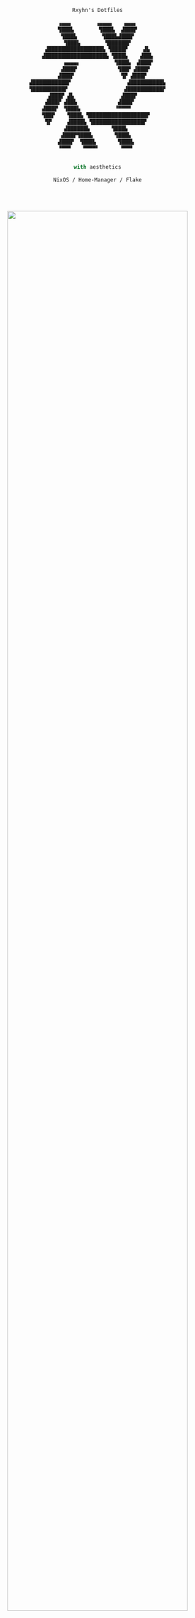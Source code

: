 <!-- Rxyhn's dotfiles -->
<!-- https://github.com/rxyhn/dotfiles -->


<div align="justify">

<div align="center">

```ocaml
Rxyhn's Dotfiles
```

```nix
       ‬▗▄▄▄        ‬▗▄▄▄▄    ‬▄▄▄▖‬       ‬
       ‬▜███▙        ‬▜███▙  ‬▟███▛       ‬
       ‬▜███▙        ‬▜███▙▟███▛       ‬
       ‬▜███▙        ‬▜██████▛       ‬
       ‬▟█████████████████▙ ‬▜████▛     ‬▟▙       ‬
       ‬▟███████████████████▙ ‬▜███▙    ‬▟██▙       ‬
              ‬▄▄▄▄▖           ‬▜███▙  ‬▟███▛       ‬
            ‬▟███▛             ‬▜██▛ ‬▟███▛       ‬
          ‬▟███▛               ‬▜▛ ‬▟███▛       ‬
       ‬▟███████████▛                  ‬▟██████████▙       ‬
       ‬▜██████████▛                  ‬▟███████████▛       ‬
    ‬▟███▛ ‬▟▙               ‬▟███▛       ‬
  ‬▟███▛ ‬▟██▙             ‬▟███▛       ‬
‬▟███▛  ‬▜███▙           ‬▝▀▀▀▀       ‬
      ‬▜██▛    ‬▜███▙ ‬▜██████████████████▛       ‬
      ‬▜▛     ‬▟████▙ ‬▜████████████████▛       ‬
      ‬▟██████▙       ‬▜███▙       ‬
      ‬▟███▛▜███▙       ‬▜███▙       ‬
      ‬▟███▛  ‬▜███▙       ‬▜███▙       ‬
      ‬▝▀▀▀    ‬▀▀▀▀▘       ‬▀▀▀▘       ‬


with aesthetics
```

```ocaml
NixOS / Home-Manager / Flake
```

<br>
<br>

<p align="center">
  <img src="https://raw.githubusercontent.com/catppuccin/catppuccin/main/assets/palette/macchiato.png" width="90%" />
</p>

<p align="center">
  <img src="https://user-images.githubusercontent.com/93292023/204088241-f9bc25fa-64b4-424e-b22d-6e73a165dad6.png" width="90%" />
</p>

<br>
<br>
<br>
<br>

## 👥 People
  These are the people who build and maintain this repository

  [rxyhn](https://github.com/rxyhn) - [sioodmy](https://github.com/sioodmy) - [fufexan](https://github.com/fufexan)

<br>
<br>

<p align="center"><img src="https://raw.githubusercontent.com/catppuccin/catppuccin/main/assets/footers/gray0_ctp_on_line.svg?sanitize=true" /></p>
<p align="center"><a href="https://github.com/rxyhn/dotfiles/blob/main/LICENSE"><img src="https://img.shields.io/static/v1.svg?style=for-the-badge&label=License&message=GPL-3.0&logoColor=d9e0ee&colorA=24273a&colorB=c6a0f6"/></a></p>
</div>
</div>
